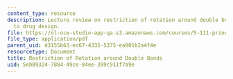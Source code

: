 ```yaml
---
content_type: resource
description: Lecture review on restriction of rotation around double bonds and application
  to drug design.
file: https://ol-ocw-studio-app-qa.s3.amazonaws.com/courses/5-111-principles-of-chemical-science-fall-2008/5eb89324788449ce84ee399c911f7a9e_bioex_lect15.pdf
file_type: application/pdf
parent_uid: d3155b63-ec67-4335-5375-ea901b2a4f4e
resourcetype: Document
title: Restriction of Rotation around Double Bonds
uid: 5eb89324-7884-49ce-84ee-399c911f7a9e
---
```

